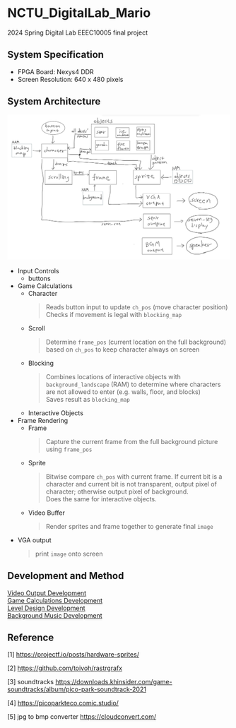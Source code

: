 # NCTU_DigitalLab_Mario
2024 Spring Digital Lab EEEC10005 final project

## System Specification
- FPGA Board: Nexys4 DDR
- Screen Resolution: 640 x 480 pixels

## System Architecture
![image](https://github.com/xyth0rn/NCTU_DigitalLab_Mario/blob/main/game_calc/pictures/system%20architecture%20update.png)

- Input Controls
  - buttons
- Game Calculations
  - Character
    > Reads button input to update `ch_pos` (move character position)
    > Checks if movement is legal with `blocking_map`
  - Scroll<br>
    > Determine `frame_pos` (current location on the full background) based on `ch_pos` to keep character always on screen
  - Blocking
    > Combines locations of interactive objects with `background_landscape` (RAM) to determine where characters are not allowed to enter (e.g. walls, floor, and blocks)<br>
    > Saves result as `blocking_map`
  - Interactive Objects
- Frame Rendering
  - Frame
    > Capture the current frame from the full background picture using `frame_pos`
  - Sprite
    > Bitwise compare `ch_pos` with current frame. If current bit is a character and current bit is not transparent, output pixel of character; otherwise output pixel of background.<br>
    > Does the same for interactive objects.<br>
  - Video Buffer
    > Render sprites and frame together to generate final `image`
- VGA output
  > print `image` onto screen

## Development and Method
[Video Output Development](video_output/Video_devlog.md) <br>
[Game Calculations Development](game_calc/gameCalc_devlog.md) <br>
[Level Design Development](map_and_sprites/level_design.md) <br>
[Background Music Development](sounds/BGM_devlog) <br>

## Reference
[1] https://projectf.io/posts/hardware-sprites/

[2] https://github.com/toivoh/rastrgrafx

[3] soundtracks https://downloads.khinsider.com/game-soundtracks/album/pico-park-soundtrack-2021

[4] https://picoparkteco.comic.studio/

[5] jpg to bmp converter https://cloudconvert.com/
